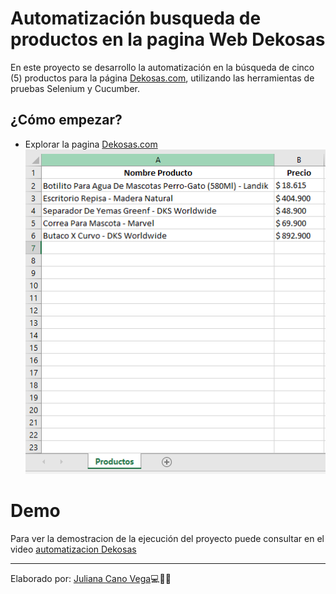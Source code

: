 # Automatización busqueda de productos en la pagina Web Dekosas
En este proyecto se desarrollo la automatización en la búsqueda de cinco (5) productos para la página [Dekosas.com](https://dekosas.com/co/), utilizando las herramientas de pruebas Selenium y Cucumber.

## ¿Cómo empezar?
* Explorar la pagina [Dekosas.com](https://dekosas.com/co/)
![productosExcel](https://github.com/KaJuCave/RetoDekosas/blob/master/imagenes/productosExcel.PNG)

# Demo
Para ver la demostracion de la ejecución del proyecto puede consultar en el video [automatizacion Dekosas](https://youtu.be/zirpW6UrqR8)

---
Elaborado por: [Juliana Cano Vega](https://github.com/KaJuCave)💻👩🏻
